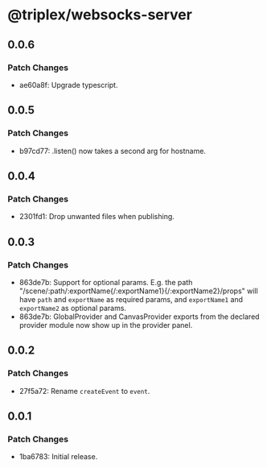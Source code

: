 # @triplex/websocks-server

## 0.0.6

### Patch Changes

- ae60a8f: Upgrade typescript.

## 0.0.5

### Patch Changes

- b97cd77: .listen() now takes a second arg for hostname.

## 0.0.4

### Patch Changes

- 2301fd1: Drop unwanted files when publishing.

## 0.0.3

### Patch Changes

- 863de7b: Support for optional params. E.g. the path "/scene/:path/:exportName{/:exportName1}{/:exportName2}/props" will have `path` and `exportName` as required params, and `exportName1` and `exportName2` as optional params.
- 863de7b: GlobalProvider and CanvasProvider exports from the declared provider module now show up in the provider panel.

## 0.0.2

### Patch Changes

- 27f5a72: Rename `createEvent` to `event`.

## 0.0.1

### Patch Changes

- 1ba6783: Initial release.
